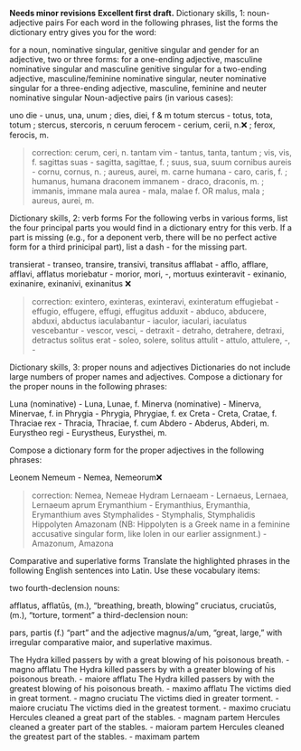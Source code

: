 **Needs minor revisions**
**Excellent first draft.**
Dictionary skills, 1: noun-adjective pairs
For each word in the following phrases, list the forms the dictionary entry gives you for the word:

for a noun, nominative singular, genitive singular and gender
for an adjective, two or three forms:
for a one-ending adjective, masculine nominative singular and masculine genitive singular
for a two-ending adjective, masculine/feminine nominative singular, neuter nominative singular
for a three-ending adjective, masculine, feminine and neuter nominative singular
Noun-adjective pairs (in various cases):

uno die - unus, una, unum ; dies, diei, f & m
totum stercus - totus, tota, totum ; stercus, stercoris, n
ceruum ferocem - cerium, cerii, n.❌ ; ferox, ferocis, m.
> correction: cerum, ceri, n.
tantam vim - tantus, tanta, tantum ; vis, vis, f.
sagittas suas - sagitta, sagittae, f. ; suus, sua, suum
cornibus aureis - cornu, cornus, n. ; aureus, aurei, m.
carne humana - caro, caris, f. ; humanus, humana
draconem immanem - draco, draconis, m. ; immanis, immane
mala aurea - mala, malae f. OR malus, mala ; aureus, aurei, m.
 
 
Dictionary skills, 2: verb forms
For the following verbs in various forms, list the four principal parts you would find in a dictionary entry for this verb. 
If a part is missing (e.g., for a deponent verb, there will be no perfect active form for a third prinicipal part), list a dash - for the missing part.
 
transierat - transeo, transire, transivi, transitus
afflabat - afflo, afflare, afflavi, afflatus
moriebatur - morior, mori, -,  mortuus
exinteravit - exinanio, exinanire, exinanivi, exinanitus ❌
> correction: exintero, exinteras, exinteravi, exinteratum
effugiebat - effugio, effugere, effugi, effugitus
adduxit - abduco, abducere, abduxi, abductus
iaculabantur - iaculor, iaculari, iaculatus
vescebantur - vescor, vesci, -
detraxit - detraho, detrahere, detraxi, detractus
solitus erat - soleo, solere, solitus
attulit - attulo, attulere, -, -
 
 
Dictionary skills, 3: proper nouns and adjectives
Dictionaries do not include large numbers of proper names and adjectives. Compose a dictionary for the proper nouns in the following phrases:

Luna (nominative) - Luna, Lunae, f.
Minerva (nominative) - Minerva, Minervae, f.
in Phrygia - Phrygia, Phrygiae, f.
ex Creta - Creta, Cratae, f.
Thraciae rex - Thracia, Thraciae, f.
cum Abdero - Abderus, Abderi, m.
Eurystheo regi - Eurystheus, Eurysthei, m.
 
Compose a dictionary form for the proper adjectives in the following phrases:

Leonem Nemeum - Nemea, Nemeorum❌ 
> correction: Nemea, Nemeae
Hydram Lernaeam - Lernaeus, Lernaea, Lernaeum 
aprum Erymanthium - Erymanthius, Erymanthia, Erymanthium
aves Stymphalides - Stymphalis, Stymphalidis 
Hippolyten Amazonam (NB: Hippolyten is a Greek name in a feminine accusative singular form, like Iolen in our earlier assignment.) - Amazonum, Amazona 

Comparative and superlative forms
Translate the highlighted phrases in the following English sentences into Latin. Use these vocabulary items:

two fourth-declension nouns:

afflatus, afflatūs, (m.), “breathing, breath, blowing”
cruciatus, cruciatūs, (m.), “torture, torment”
a third-declension noun:

pars, partis (f.) “part”
and the adjective magnus/a/um, “great, large,” with irregular comparative maior, and superlative maximus.

The Hydra killed passers by with a great blowing of his poisonous breath. - magno afflatu
The Hydra killed passers by with a greater blowing of his poisonous breath. - maiore afflatu
The Hydra killed passers by with the greatest blowing of his poisonous breath. - maximo afflatu 
The victims died in great torment. - magno cruciatu
The victims died in greater torment. - maiore cruciatu
The victims died in the greatest torment. - maximo cruciatu
Hercules cleaned a great part of the stables. - magnam partem
Hercules cleaned a greater part of the stables.  - maioram partem
Hercules cleaned the greatest part of the stables. - maximam partem

